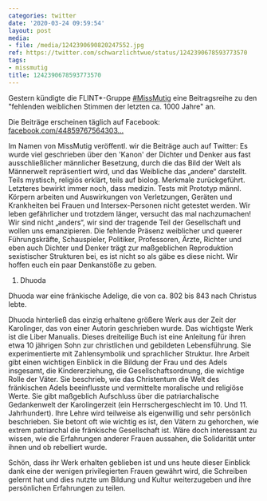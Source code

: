 ```yaml
---
categories: twitter
date: '2020-03-24 09:59:54'
layout: post
media:
- file: /media/1242390690820247552.jpg
ref: https://twitter.com/schwarzlichtwue/status/1242390678593773570
tags:
- missmutig
title: 1242390678593773570
---
```

Gestern kündigte die FLINT\*-Gruppe [#MissMutig](/t/missmutig) eine Beitragsreihe zu den "fehlenden weiblichen Stimmen der letzten ca. 1000 Jahre" an.



Die Beiträge erscheinen täglich auf Facebook: [facebook.com/44859767564303…](https://www.facebook.com/448597675643037/posts/835614673608000/)



Im Namen von MissMutig veröffentl. wir die Beiträge auch auf Twitter:
Es wurde viel geschrieben über den 'Kanon' der Dichter und Denker aus fast ausschließlicher männlicher Besetzung, durch die das Bild der Welt als Männerwelt repräsentiert wird, und das Weibliche das „andere“ darstellt.
Teils mystisch, religiös erklärt, teils auf biolog. Merkmale zurückgeführt. Letzteres bewirkt immer noch, dass medizin. Tests mit Prototyp männl. Körpern arbeiten und Auswirkungen von Verletzungen, Geräten und Krankheiten bei Frauen und Intersex-Personen nicht getestet werden.
Wir leben gefährlicher und trotzdem länger, versucht das mal nachzumachen! Wir sind nicht „anders“, wir sind der tragende Teil der Gesellschaft und wollen uns emanzipieren.
Die fehlende Präsenz weiblicher und queerer Führungskräfte, Schauspieler, Politiker, Professoren, Ärzte, Richter und eben auch Dichter und Denker trägt zur maßgeblichen Reproduktion sexistischer Strukturen bei, es ist nicht so als gäbe es diese nicht.
Wir hoffen euch ein paar Denkanstöße zu geben.
1. Dhuoda



Dhuoda war eine fränkische Adelige, die von ca. 802 bis 843 nach Christus lebte.

Dhuoda hinterließ das einzig erhaltene größere Werk aus der Zeit der Karolinger, das von einer Autorin geschrieben wurde.
Das wichtigste Werk ist die Liber Manualis. Dieses dreiteilige Buch ist eine Anleitung für ihren etwa 10 jährigen Sohn zur christlichen und gebildeten Lebensführung. Sie experimentierte mit Zahlensymbolik und sprachlicher Struktur. 
Ihre Arbeit gibt einen wichtigen Einblick in die Bildung der Frau und des Adels insgesamt, die Kindererziehung, die Gesellschaftsordnung, die wichtige Rolle der Väter.
Sie beschrieb, wie das Christentum die Welt des fränkischen Adels beeinflusste und vermittelte moralische und religiöse Werte. Sie gibt maßgeblich Aufschluss über die patriarchalische Gedankenwelt der Karolingerzeit (ein Herrschergeschlecht im 10. Und 11. Jahrhundert).
Ihre Lehre wird teilweise als eigenwillig und sehr persönlich beschrieben. Sie betont oft wie wichtig es ist, den Vätern zu gehorchen, wie extrem patriarchal die fränkische Gesellschaft ist. Wäre doch interessant zu wissen, wie die Erfahrungen anderer Frauen aussahen, 
 die Solidarität unter ihnen und ob rebelliert wurde.



Schön, dass ihr Werk erhalten geblieben ist und uns heute dieser Einblick dank eine der wenigen privilegierten Frauen gewährt wird, die Schreiben gelernt hat und dies nutzte um Bildung und Kultur weiterzugeben und ihre 
 persönlichen Erfahrungen zu teilen.